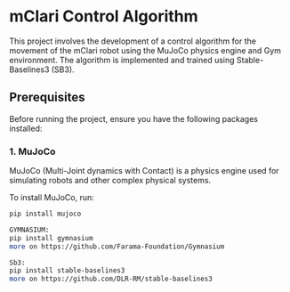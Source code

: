 # mClari Control Algorithm

This project involves the development of a control algorithm for the movement of the mClari robot using the MuJoCo physics engine and Gym environment. The algorithm is implemented and trained using Stable-Baselines3 (SB3).

## Prerequisites

Before running the project, ensure you have the following packages installed:

### 1. MuJoCo

MuJoCo (Multi-Joint dynamics with Contact) is a physics engine used for simulating robots and other complex physical systems.

To install MuJoCo, run:

```bash
pip install mujoco

GYMNASIUM:
pip install gymnasium
more on https://github.com/Farama-Foundation/Gymnasium

Sb3:
pip install stable-baselines3
more on https://github.com/DLR-RM/stable-baselines3
